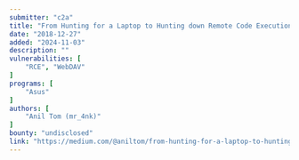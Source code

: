 ```yaml
---
submitter: "c2a"
title: "From Hunting for a Laptop to Hunting down Remote Code Execution"
date: "2018-12-27"
added: "2024-11-03"
description: ""
vulnerabilities: [
    "RCE", "WebDAV"
]
programs: [
    "Asus"
]
authors: [
    "Anil Tom (mr_4nk)"
]
bounty: "undisclosed"
link: "https://medium.com/@aniltom/from-hunting-for-a-laptop-to-hunting-down-remote-code-execution-72cce2761846"
---
```




